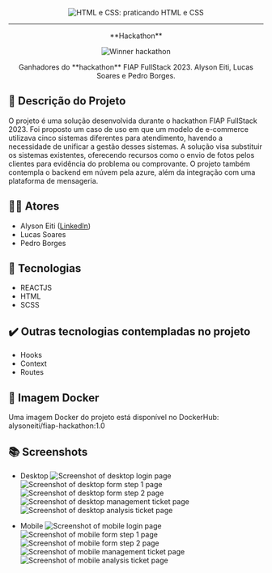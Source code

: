 <p align="center"> <img src="https://github.com/FIAP-WEB-Team/fiap-hackaton/blob/main/src/assets/images/app/mba.png" alt="HTML e CSS: praticando HTML e CSS"> </p>

<hr>

<p align="center"> **Hackathon** </p>
<p align="center"> <img src="https://github.com/FIAP-WEB-Team/fiap-hackaton/blob/main/src/assets/images/app/winner.png" alt="Winner hackathon"> </p>
<p align="center">Ganhadores do **hackathon** FIAP FullStack 2023. Alyson Eiti, Lucas Soares e Pedro Borges.</p>

## 📒 Descrição do Projeto
O projeto é uma solução desenvolvida durante o hackathon FIAP FullStack 2023. Foi proposto um caso de uso em que um modelo de e-commerce utilizava cinco sistemas diferentes para atendimento, havendo a necessidade de unificar a gestão desses sistemas. A solução visa substituir os sistemas existentes, oferecendo recursos como o envio de fotos pelos clientes para evidência do problema ou comprovante. O projeto também contempla o backend em núvem pela azure, além da integração com uma plataforma de mensageria.

## 👩‍💻 Atores
- Alyson Eiti ([LinkedIn](www.linkedin.com/in/alyson-eiti))
- Lucas Soares
- Pedro Borges

## 🔨 Tecnologias
* REACTJS
* HTML
* SCSS

## ✔️ Outras tecnologias contempladas no projeto
* Hooks
* Context
* Routes

## 🐳 Imagem Docker
Uma imagem Docker do projeto está disponível no DockerHub: alysoneiti/fiap-hackathon:1.0

## 📚 Screenshots
* Desktop
![Screenshot of desktop login page](https://github.com/FIAP-WEB-Team/fiap-hackaton/blob/main/src/assets/images/app/login.png)
![Screenshot of desktop form step 1 page](https://github.com/FIAP-WEB-Team/fiap-hackaton/blob/main/src/assets/images/app/form_step_1.png)
![Screenshot of desktop form step 2 page](https://github.com/FIAP-WEB-Team/fiap-hackaton/blob/main/src/assets/images/app/form_step_2.png)
![Screenshot of desktop management ticket page](https://github.com/FIAP-WEB-Team/fiap-hackaton/blob/main/src/assets/images/app/ticket_management.png)
![Screenshot of desktop analysis ticket page](https://github.com/FIAP-WEB-Team/fiap-hackaton/blob/main/src/assets/images/app/ticket_analysis.png)

* Mobile
![Screenshot of mobile login page](https://github.com/FIAP-WEB-Team/fiap-hackaton/blob/main/src/assets/images/app/mobile/login_mobile.png)
![Screenshot of mobile form step 1 page](https://github.com/FIAP-WEB-Team/fiap-hackaton/blob/main/src/assets/images/app/mobile/form_step_1_mobile.png)
![Screenshot of mobile form step 2 page](https://github.com/FIAP-WEB-Team/fiap-hackaton/blob/main/src/assets/images/app/mobile/form_step_2_mobile.png)
![Screenshot of mobile management ticket page](https://github.com/FIAP-WEB-Team/fiap-hackaton/blob/main/src/assets/images/app/mobile/ticket_management_mobile.png)
![Screenshot of mobile analysis ticket page](https://github.com/FIAP-WEB-Team/fiap-hackaton/blob/main/src/assets/images/app/mobile/ticket_analysis_mobile.png)
